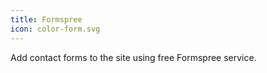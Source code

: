 ```yaml
---
title: Formspree
icon: color-form.svg
---
```


Add contact forms to the site using free Formspree service.
